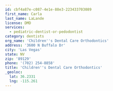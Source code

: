```yaml
---
id: cbf4a87e-c087-4e1e-88e3-223433703089
first_name: Carla
last_name: LaLande
license: DMD
services:
  - pediatric-dentist-or-pedodontist
category: dentists
org_name: 'Children''s Dental Care Orthodontics'
address: '3600 N Buffalo Dr'
city: 'Las Vegas'
state: NV
zip: '89129'
phone: '(702) 254-8858'
title: 'Children''s Dental Care Orthodontics'
_geoloc:
  lat: 36.2331
  lng: -115.261
---
```

